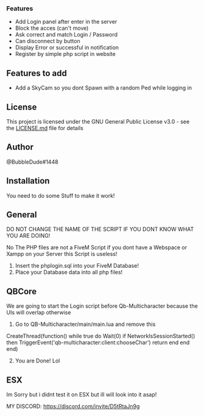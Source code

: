 ### Features ###

- Add Login panel after enter in the server
- Block the acces (can't move)
- Ask correct and match Login / Password
- Can disconnect by button
- Display Error or successful in notification
- Register by simple php script in website

## Features to add ##

- Add a SkyCam so you dont Spawn with a random Ped while logging in

## License ##

This project is licensed under the GNU General Public License v3.0 - see the [LICENSE.md](LICENSE.md) file for details


## Author ##

@BubbleDude#1448

## Installation ##

You need to do some Stuff to make it work!

## General ##

DO NOT CHANGE THE NAME OF THE SCRIPT IF YOU DONT KNOW WHAT YOU ARE DOING!

No The PHP files are not a FiveM Script if you dont have a Webspace or Xampp on your Server this Script is useless!

1. Insert the phplogin.sql into your FiveM Database!
2. Place your Database data into all php files!

## QBCore ##

We are going to start the Login script before Qb-Multicharacter because the UIs will overlap otherwise

1. Go to QB-Multicharacter/main/main.lua and remove this

CreateThread(function()
	while true do
		Wait(0)
		if NetworkIsSessionStarted() then
			TriggerEvent('qb-multicharacter:client:chooseChar')
			return
		end
	end
end)

2. You are Done! Lol

## ESX ##

Im Sorry but i didnt test it on ESX but ill will look into it asap!

MY DISCORD: https://discord.com/invite/D5tRtaJn9g

